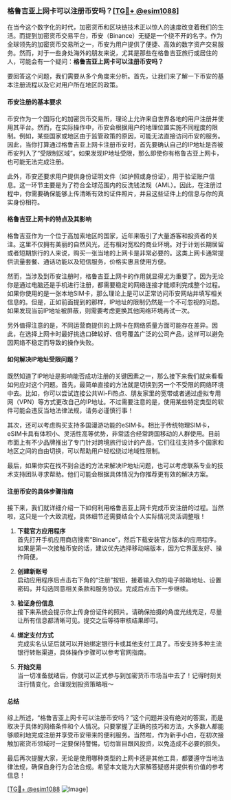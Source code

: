 ### 格鲁吉亚上网卡可以注册币安吗？[[TG💪+ @esim1088](https://t.me/s/esim1088)]

在当今这个数字化的时代，加密货币和区块链技术正以惊人的速度改变着我们的生活。而提到加密货币交易平台，币安（Binance）无疑是一个绕不开的名字。作为全球领先的加密货币交易所之一，币安为用户提供了便捷、高效的数字资产交易服务。然而，对于一些身处海外的朋友来说，尤其是那些在格鲁吉亚旅行或居住的人，可能会有一个疑问：**格鲁吉亚上网卡可以注册币安吗？**

要回答这个问题，我们需要从多个角度来分析。首先，让我们来了解一下币安的基本注册流程以及它对用户所在地区的政策。

#### 币安注册的基本要求

币安作为一个国际化的加密货币交易所，理论上允许来自世界各地的用户注册并使用其平台。然而，在实际操作中，币安会根据用户的地理位置实施不同程度的限制。例如，某些国家或地区由于监管政策的原因，可能无法直接访问币安的服务。因此，当你打算通过格鲁吉亚上网卡注册币安时，首先要确认自己的IP地址是否被币安列入了“受限制区域”。如果发现IP地址受限，那么即使你有格鲁吉亚上网卡，也可能无法完成注册。

此外，币安还要求用户提供身份证明文件（如护照或身份证），用于验证账户信息。这一环节主要是为了符合全球范围内的反洗钱法规（AML）。因此，在注册过程中，你需要确保能够上传清晰有效的证件照片，并且这些证件上的信息与你的真实身份相符。

#### 格鲁吉亚上网卡的特点及其影响

格鲁吉亚作为一个位于高加索地区的国家，近年来吸引了大量游客和投资者的关注。这里不仅拥有美丽的自然风光，还有相对宽松的商业环境。对于计划长期居留或者短期旅行的人来说，购买一张当地的上网卡是非常必要的。这类上网卡通常提供流量套餐、通话功能以及短信服务，价格实惠且使用方便。

然而，当涉及到币安注册时，格鲁吉亚上网卡的作用就显得尤为重要了。因为无论你是通过电脑还是手机进行注册，都需要稳定的网络连接才能顺利完成整个过程。如果你使用的是一张本地SIM卡，那么理论上是可以正常访问币安网站并填写相关信息的。但是，正如前面提到的那样，IP地址的限制仍然是一个不可忽视的问题。如果发现当前IP地址被屏蔽，则需要考虑更换其他网络环境再试一次。

另外值得注意的是，不同运营商提供的上网卡在网络质量方面可能存在差异。因此，在选择上网卡时最好挑选口碑较好、信号覆盖广泛的公司产品，这样可以避免因网络不稳定而导致的操作失败。

#### 如何解决IP地址受限问题？

既然知道了IP地址是影响能否成功注册的关键因素之一，那么接下来我们就来看看如何应对这个问题。首先，最简单直接的方法就是切换到另一个不受限的网络环境中去。比如，你可以尝试连接公共Wi-Fi热点、朋友家里的宽带或者通过虚拟专用网（VPN）等方式更改自己的IP地址。不过需要注意的是，使用某些特定类型的软件可能会违反当地法律法规，请务必谨慎行事！

其次，还可以考虑购买支持多国漫游功能的eSIM卡。相比于传统物理SIM卡，eSIM卡具有体积小、灵活性高等优势，非常适合经常跨国移动的人群使用。目前市面上有不少品牌推出了专门针对跨境旅行设计的产品，它们往往支持多个国家和地区之间的自由切换，可以帮助用户轻松绕过地域性限制。

最后，如果你实在找不到合适的方法来解决IP地址问题，也可以考虑联系专业的技术支持团队寻求帮助。他们可能会根据具体情况为你推荐更有效的解决方案。

#### 注册币安的具体步骤指南

接下来，我们就详细介绍一下如何利用格鲁吉亚上网卡完成币安注册的过程。当然啦，这只是一个大致流程，具体细节还需要结合个人实际情况灵活调整哦！

1. **下载官方应用程序**  
   首先打开手机应用商店搜索“Binance”，然后下载安装官方版本的应用程序。如果是第一次接触币安的话，建议优先选择移动端版本，因为它界面友好、操作简便。

2. **创建新账号**  
   启动应用程序后点击右下角的“注册”按钮，接着输入你的电子邮箱地址、设置密码，并勾选同意相关条款和服务协议。完成后点击下一步继续。

3. **验证身份信息**  
   接下来系统会提示你上传身份证件的照片。请确保拍摄的角度光线充足，尽量让所有信息都清晰可见。提交之后等待审核结果即可。

4. **绑定支付方式**  
   完成实名认证后就可以开始绑定银行卡或其他支付工具了。币安支持多种主流银行转账渠道，具体操作步骤可以参考官网指南。

5. **开始交易**  
   当一切准备就绪后，你就可以正式参与到加密货币市场当中去了！记得时刻关注行情变化，合理规划投资策略哦～

#### 总结

综上所述，“格鲁吉亚上网卡可以注册币安吗？”这个问题并没有绝对的答案，而是取决于具体的网络条件和个人情况。只要掌握了正确的技巧和方法，大多数人都能够顺利地完成注册并享受币安带来的便利服务。当然啦，作为新手小白，在初次接触加密货币领域时一定要保持警惕，切勿盲目跟风投资，以免造成不必要的损失。

最后再次提醒大家，无论是使用哪种类型的上网卡还是其他工具，都要遵守当地法律法规，确保自身行为合法合规。希望本文能为大家解答疑惑并提供有价值的参考信息！

[[TG💪+ @esim1088](https://t.me/s/esim1088) ![Image](https://i.postimg.cc/4NQfJmqS/Snipaste-2025-05-13-00-14-12.png)]